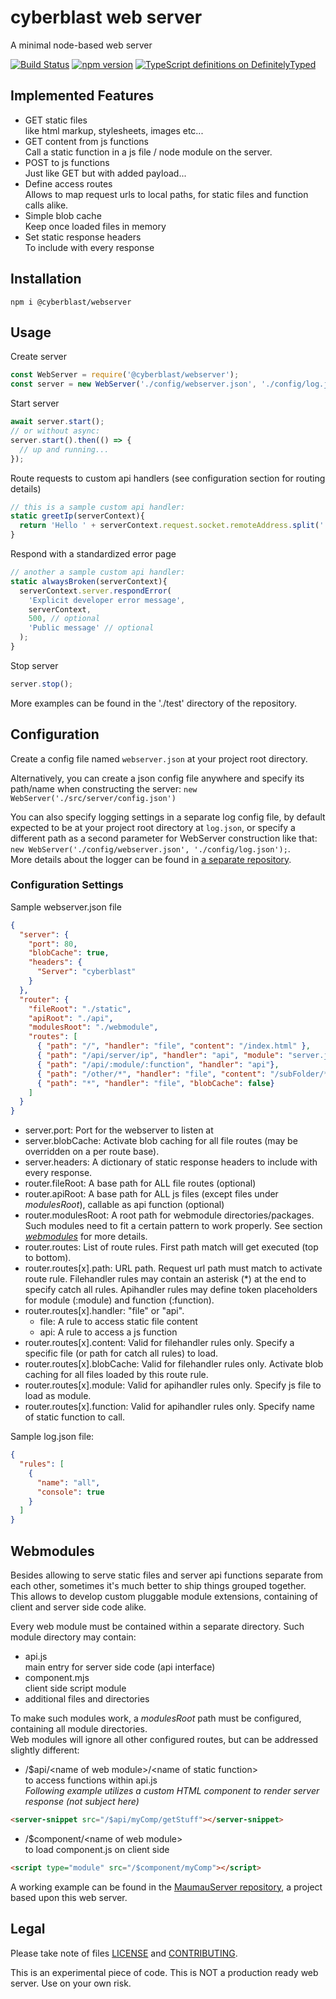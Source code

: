 # cyberblast web server

A minimal node-based web server

[![Build Status](https://travis-ci.com/cyberblast/WebServer.svg?branch=dev)](https://travis-ci.com/cyberblast/webserver)
[![npm version](https://badge.fury.io/js/%40cyberblast%2Fwebserver.svg)](https://badge.fury.io/js/%40cyberblast%2Fwebserver)
[![TypeScript definitions on DefinitelyTyped](https://definitelytyped.org/badges/standard-flat.svg)](https://www.npmjs.com/package/@types/cyberblast__webserver)

## Implemented Features

* GET static files  
  like html markup, stylesheets, images etc...
* GET content from js functions  
  Call a static function in a js file / node module on the server. 
* POST to js functions  
  Just like GET but with added payload...
* Define access routes  
  Allows to map request urls to local paths, for static files and function calls alike.
* Simple blob cache  
  Keep once loaded files in memory
* Set static response headers  
  To include with every response

## Installation

`npm i @cyberblast/webserver`

## Usage

Create server
```js
const WebServer = require('@cyberblast/webserver');
const server = new WebServer('./config/webserver.json', './config/log.json');
```
Start server
```js
await server.start();
// or without async:
server.start().then(() => {
  // up and running...
});
```
Route requests to custom api handlers (see configuration section for routing details)
```js
// this is a sample custom api handler:
static greetIp(serverContext){
  return 'Hello ' + serverContext.request.socket.remoteAddress.split(':').pop();
}
```
Respond with a standardized error page
```js
// another a sample custom api handler:
static alwaysBroken(serverContext){
  serverContext.server.respondError(
    'Explicit developer error message', 
    serverContext, 
    500, // optional
    'Public message' // optional
  );
}
```
Stop server
```js
server.stop();
```
More examples can be found in the './test' directory of the repository.

## Configuration

Create a config file named `webserver.json` at your project root directory. 

Alternatively, you can create a json config file anywhere and specify its path/name when constructing the server: `new WebServer('./src/server/config.json')`

You can also specify logging settings in a separate log config file, by default expected to be at your project root directory at `log.json`, or specify a different path as a second parameter for WebServer construction like that: `new WebServer('./config/webserver.json', './config/log.json');`.  
More details about the logger can be found in [a separate repository](https://github.com/cyberblast/logger).

### Configuration Settings

Sample webserver.json file
```json
{
  "server": {
    "port": 80, 
    "blobCache": true,
    "headers": {
      "Server": "cyberblast"
    }
  },
  "router": {
    "fileRoot": "./static",
    "apiRoot": "./api",
    "modulesRoot": "./webmodule",
    "routes": [
      { "path": "/", "handler": "file", "content": "/index.html" },
      { "path": "/api/server/ip", "handler": "api", "module": "server.js", "function": "ip" },
      { "path": "/api/:module/:function", "handler": "api"},
      { "path": "/other/*", "handler": "file", "content": "/subFolder/*" },
      { "path": "*", "handler": "file", "blobCache": false}
    ]
  }
}
```
* server.port: Port for the webserver to listen at
* server.blobCache: Activate blob caching for all file routes (may be overridden on a per route base).
* server.headers: A dictionary of static response headers to include with every response.
* router.fileRoot: A base path for ALL file routes (optional)
* router.apiRoot: A base path for ALL js files (except files under *modulesRoot*), callable as api function (optional)
* router.modulesRoot: A root path for webmodule directories/packages. Such modules need to fit a certain pattern to work properly. See section *[webmodules](#webmodules)* for more details.
* router.routes: List of route rules. First path match will get executed (top to bottom).
* router.routes[x].path: URL path. Request url path must match to activate route rule. Filehandler rules may contain an asterisk (*) at the end to specify catch all rules. Apihandler rules may define token placeholders for module (:module) and function (:function). 
* router.routes[x].handler: "file" or "api". 
  * file: A rule to access static file content
  * api: A rule to access a js function
* router.routes[x].content: Valid for filehandler rules only. Specify a specific file (or path for catch all rules) to load.
* router.routes[x].blobCache: Valid for filehandler rules only. Activate blob caching for all files loaded by this route rule.
* router.routes[x].module: Valid for apihandler rules only. Specify js file to load as module. 
* router.routes[x].function: Valid for apihandler rules only. Specify name of static function to call.

Sample log.json file: 
```json
{
  "rules": [
    {
      "name": "all",
      "console": true
    }
  ]
}
```
## Webmodules

Besides allowing to serve static files and server api functions separate from each other, sometimes it's much better to ship things grouped together. This allows to develop custom pluggable module extensions, containing of client and server side code alike. 

Every web module must be contained within a separate directory. Such module directory may contain: 
* api.js  
main entry for server side code (api interface)
* component.mjs  
client side script module
* additional files and directories

To make such modules work, a *modulesRoot* path must be configured, containing all module directories.  
Web modules will ignore all other configured routes, but can be addressed slightly different: 

* /$api/\<name of web module\>/\<name of static function\>  
to access functions within api.js  
*Following example utilizes a custom HTML component to render server response (not subject here)*
```html
<server-snippet src="/$api/myComp/getStuff"></server-snippet>
```
* /$component/\<name of web module\>  
to load component.js on client side
```html
<script type="module" src="/$component/myComp"></script>
```
A working example can be found in the [MaumauServer repository](https://github.com/cyberblast/MaumauServer), a project based upon this web server.

## Legal

Please take note of files [LICENSE](https://raw.githubusercontent.com/cyberblast/webserver/master/LICENSE) and [CONTRIBUTING](https://raw.githubusercontent.com/cyberblast/webserver/master/CONTRIBUTING).

This is an experimental piece of code. This is NOT a production ready web server. Use on your own risk.
